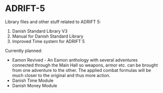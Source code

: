 # ADRIFT-5
Library files and other stuff related to ADRIFT 5:
1. Danish Standard Library V3
2. Manual for Danish Standard Library
3. Improved Time system for ADRIFT 5

Currently planned:
* Eamon Revived - An Eamon anthology with several adventures connected through the Main Hall so weapons, armor etc. can be brought from one adventure to the other. The applied combat formulas will be much closer to the original and thus more action.
* Danish Time Module
* Danish Money Module
